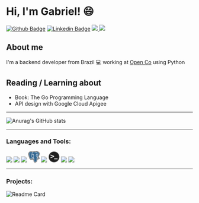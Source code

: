 # Hi, I'm Gabriel! 😄

[![Github Badge](https://img.shields.io/badge/-Github-000?style=flat-square&logo=Github&logoColor=white&link=https://github.com/gabrielsgradinar)](https://github.com/gabrielsgradinar) 
[![Linkedin Badge](https://img.shields.io/badge/-LinkedIn-blue?style=flat-square&logo=Linkedin&logoColor=white&link=https://www.linkedin.com/in/gabrielsgradinar/)](https://www.linkedin.com/in/gabrielsgradinar/)
<a href="https://www.hackerrank.com/gabrielgradinar">
  <img height="15" src="https://user-images.githubusercontent.com/53834465/113636377-cca35500-9648-11eb-8525-d9d70034c306.png">
</a>
<a href="https://exercism.org/profiles/gabrielsgradinar">
  <img height="15" src="https://upload.wikimedia.org/wikipedia/commons/thumb/c/c1/Exercism-logo.svg/2560px-Exercism-logo.svg.png">
</a>


## About me
I'm a backend developer from Brazil 💻 working at [Open Co](https://www.linkedin.com/company/ofuturoeopen/) using Python

## Reading / Learning about
- Book: The Go Programming Language
- API design with Google Cloud Apigee

-------
![Anurag's GitHub stats](https://github-readme-stats.vercel.app/api?username=gabrielsgradinar&count_private=true&show_icons=true&theme=nord)

-------
### Languages and Tools:

<code><img height="30" src="https://user-images.githubusercontent.com/53834465/113635412-f3f92280-9646-11eb-9833-e902de0256a1.png"></code>
<code><img height="30" src="https://blog.sqreen.com/wp-content/uploads/2017/01/pyramid-framework-python-logo.png"></code>
<code><img height="30" src="https://user-images.githubusercontent.com/53834465/113635298-c3b18400-9646-11eb-93e2-8ca209036425.png"></code>
<code><img height="30" src="https://raw.githubusercontent.com/github/explore/80688e429a7d4ef2fca1e82350fe8e3517d3494d/topics/postgresql/postgresql.png"></code>
<code><img height="30" src="https://user-images.githubusercontent.com/53834465/113635568-45a1ad00-9647-11eb-8231-f2ef4d387bec.png"></code>
<code><img height="30" src="https://raw.githubusercontent.com/github/explore/80688e429a7d4ef2fca1e82350fe8e3517d3494d/topics/terminal/terminal.png"></code>
<code><img height="30" src="https://avatars.githubusercontent.com/u/2232217?s=280&v=4"></code>
<code><img height="30" src="https://cdn.worldvectorlogo.com/logos/gopher.svg"></code>

-------
### Projects:

![Readme Card](https://github-readme-stats.vercel.app/api/pin?username=LucasRejanio&repo=novato-dev&theme=nord)
